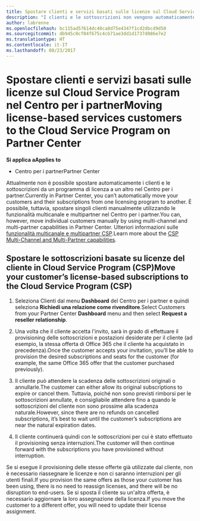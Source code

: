 ```yaml
---
title: Spostare clienti e servizi basati sulle licenze sul Cloud Service Program nel Centro per i partner  | Partner Center
description: "I clienti e le sottoscrizioni non vengono automaticamente spostati nel Centro per i partner, ma è possibile spostarli manualmente."
author: labrenne
ms.openlocfilehash: bc115ad57614dc48ca8d75e4347f1cd2dbcd9d50
ms.sourcegitcommit: db945c0cf04f675c4cb71ae3dd1d1737d086e7e2
ms.translationtype: HT
ms.contentlocale: it-IT
ms.lasthandoff: 08/23/2017
---
```

# <a name="moving-license-based-services-customers-to-the-cloud-service-program-on-partner-center"></a><span data-ttu-id="e3273-103">Spostare clienti e servizi basati sulle licenze sul Cloud Service Program nel Centro per i partner</span><span class="sxs-lookup"><span data-stu-id="e3273-103">Moving license-based services customers to the Cloud Service Program on Partner Center</span></span>

**<span data-ttu-id="e3273-104">Si applica a</span><span class="sxs-lookup"><span data-stu-id="e3273-104">Applies to</span></span>**

-  <span data-ttu-id="e3273-105">Centro per i partner</span><span class="sxs-lookup"><span data-stu-id="e3273-105">Partner Center</span></span>

<span data-ttu-id="e3273-106">Attualmente non è possibile spostare automaticamente i clienti e le sottoscrizioni da un programma di licenza a un altro nel Centro per i partner.</span><span class="sxs-lookup"><span data-stu-id="e3273-106">Currently in Partner Center, you can’t automatically move your customers and their subscriptions from one licensing program to another.</span></span> <span data-ttu-id="e3273-107">È possibile, tuttavia, spostare singoli clienti manualmente utilizzando le funzionalità multicanale e multipartner nel Centro per i partner.</span><span class="sxs-lookup"><span data-stu-id="e3273-107">You can, however, move individual customers manually by using multi-channel and multi-partner capabilities in Partner Center.</span></span> <span data-ttu-id="e3273-108">Ulteriori informazioni sulle [funzionalità multicanale e multipartner CSP](https://microsoft.sharepoint.com/sites/infopedia/pages/layouts/KCDoc.aspx?k=G03KC-1-5871).</span><span class="sxs-lookup"><span data-stu-id="e3273-108">Learn more about the [CSP Multi-Channel and Multi-Partner capabilities](https://microsoft.sharepoint.com/sites/infopedia/pages/layouts/KCDoc.aspx?k=G03KC-1-5871).</span></span> 

## <a name="move-your-customers-license-based-subscriptions-to-the-cloud-service-program-csp"></a><span data-ttu-id="e3273-109">Spostare le sottoscrizioni basate su licenze del cliente in Cloud Service Program (CSP)</span><span class="sxs-lookup"><span data-stu-id="e3273-109">Move your customer’s license-based subscriptions to the Cloud Service Program (CSP)</span></span>

1. <span data-ttu-id="e3273-110">Seleziona Clienti dal menu **Dashboard** del Centro per i partner e quindi seleziona **Richiedi una relazione come rivenditore**.</span><span class="sxs-lookup"><span data-stu-id="e3273-110">Select Customers from your Partner Center **Dashboard** menu and then select **Request a reseller relationship**.</span></span>

2. <span data-ttu-id="e3273-111">Una volta che il cliente accetta l'invito, sarà in grado di effettuare il provisioning delle sottoscrizioni e postazioni desiderate per il cliente (ad esempio, la stessa offerta di Office 365 che il cliente ha acquistato in precedenza).</span><span class="sxs-lookup"><span data-stu-id="e3273-111">Once the customer accepts your invitation, you’ll be able to  provision the desired subscriptions and seats for the customer (for example, the same Office 365 offer that the customer purchased previously).</span></span> 

3. <span data-ttu-id="e3273-112">Il cliente può attendere la scadenza delle sottoscrizioni originali o annullarle.</span><span class="sxs-lookup"><span data-stu-id="e3273-112">The customer can either allow its original subscriptions to expire or cancel them.</span></span> <span data-ttu-id="e3273-113">Tuttavia, poiché non sono previsti rimborsi per le sottoscrizioni annullate, è consigliabile attendere fino a quando le sottoscrizioni del cliente non sono prossime alla scadenza naturale.</span><span class="sxs-lookup"><span data-stu-id="e3273-113">However, since there are no refunds on cancelled subscriptions, it’s best to wait until the customer’s subscriptions are near the natural expiration dates.</span></span>

4. <span data-ttu-id="e3273-114">Il cliente continuerà quindi con le sottoscrizioni per cui è stato effettuato il provisioning senza interruzioni.</span><span class="sxs-lookup"><span data-stu-id="e3273-114">The customer will then continue forward with the subscriptions you have provisioned without interruption.</span></span>

<span data-ttu-id="e3273-115">Se si esegue il provisioning delle stesse offerte già utilizzate dal cliente, non è necessario riassegnare le licenze e non ci saranno interruzioni per gli utenti finali.</span><span class="sxs-lookup"><span data-stu-id="e3273-115">If you provision the same offers as those your customer has been using, there is no need to reassign licenses, and there will be no disruption to end-users.</span></span> <span data-ttu-id="e3273-116">Se si sposta il cliente su un'altra offerta, è necessario aggiornare la loro assegnazione della licenza.</span><span class="sxs-lookup"><span data-stu-id="e3273-116">If you move the customer to a different offer, you will need to update their license assignment.</span></span>

